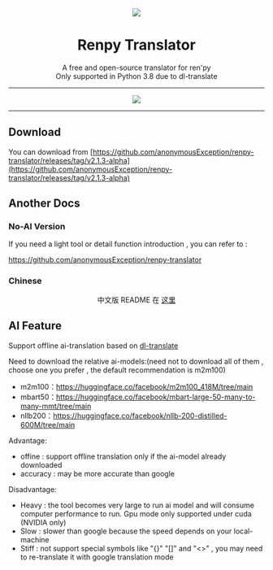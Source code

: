 
<div align=center><img src = "https://www.renpy.org/static/index-logo.png"></div>

# <div align=center>Renpy Translator</div>

<div align=center>A free and open-source translator for ren'py</div>

<div align=center>Only supported in Python 3.8 due to dl-translate</div>

------

<div align=center><img src = "https://github.com/anonymousException/renpy-translator/assets/157234942/5b77a190-991e-420b-9d18-093db64ebdaa"></div>

------

## Download

You can download from [https://github.com/anonymousException/renpy-translator/releases/tag/v2.1.3-alpha](https://github.com/anonymousException/renpy-translator/releases/tag/v2.1.3-alpha)

## Another Docs

### No-AI Version

If you need a light tool or detail function introduction , you can refer to :

https://github.com/anonymousException/renpy-translator

### Chinese

<div align=center>中文版 README 在 <a href = 'https://github.com/anonymousException/renpy-translator/tree/feature/ai-translate/README_zh.md'>这里</a> </div>

## AI Feature

Support offline ai-translation based on [dl-translate](https://github.com/xhluca/dl-translate)

Need to download the relative ai-models:(need not to download all of them , choose one you prefer , the default recommendation is m2m100)

- m2m100：https://huggingface.co/facebook/m2m100_418M/tree/main
- mbart50：https://huggingface.co/facebook/mbart-large-50-many-to-many-mmt/tree/main
- nllb200：https://huggingface.co/facebook/nllb-200-distilled-600M/tree/main

Advantage:

- offine : support offline translation only if the ai-model already downloaded
- accuracy : may be more accurate than google

Disadvantage:

- Heavy : the tool becomes very large to run ai model and will consume computer performance to run. Gpu mode only supported under cuda (NVIDIA only)
- Slow : slower than google because the speed depends on your local-machine
- Stiff : not support special symbols like "{}" "[]" and "<>" , you may need to re-translate it with google translation mode
